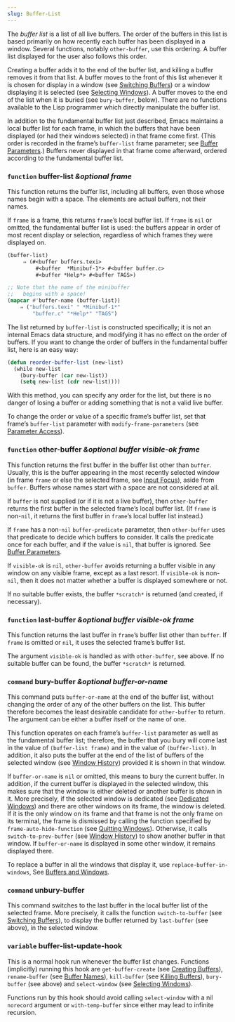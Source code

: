 ```yaml
---
slug: Buffer-List
---
```


The *buffer list* is a list of all live buffers. The order of the buffers in this list is based primarily on how recently each buffer has been displayed in a window. Several functions, notably `other-buffer`, use this ordering. A buffer list displayed for the user also follows this order.

Creating a buffer adds it to the end of the buffer list, and killing a buffer removes it from that list. A buffer moves to the front of this list whenever it is chosen for display in a window (see [Switching Buffers](Switching-Buffers)) or a window displaying it is selected (see [Selecting Windows](Selecting-Windows)). A buffer moves to the end of the list when it is buried (see `bury-buffer`, below). There are no functions available to the Lisp programmer which directly manipulate the buffer list.

In addition to the fundamental buffer list just described, Emacs maintains a local buffer list for each frame, in which the buffers that have been displayed (or had their windows selected) in that frame come first. (This order is recorded in the frame’s `buffer-list` frame parameter; see [Buffer Parameters](Buffer-Parameters).) Buffers never displayed in that frame come afterward, ordered according to the fundamental buffer list.

### <span className="tag function">`function`</span> **buffer-list** *\&optional frame*

This function returns the buffer list, including all buffers, even those whose names begin with a space. The elements are actual buffers, not their names.

If `frame` is a frame, this returns `frame`’s local buffer list. If `frame` is `nil` or omitted, the fundamental buffer list is used: the buffers appear in order of most recent display or selection, regardless of which frames they were displayed on.

```lisp
(buffer-list)
     ⇒ (#<buffer buffers.texi>
         #<buffer  *Minibuf-1*> #<buffer buffer.c>
         #<buffer *Help*> #<buffer TAGS>)
```



```lisp
;; Note that the name of the minibuffer
;;   begins with a space!
(mapcar #'buffer-name (buffer-list))
    ⇒ ("buffers.texi" " *Minibuf-1*"
        "buffer.c" "*Help*" "TAGS")
```

The list returned by `buffer-list` is constructed specifically; it is not an internal Emacs data structure, and modifying it has no effect on the order of buffers. If you want to change the order of buffers in the fundamental buffer list, here is an easy way:

```lisp
(defun reorder-buffer-list (new-list)
  (while new-list
    (bury-buffer (car new-list))
    (setq new-list (cdr new-list))))
```

With this method, you can specify any order for the list, but there is no danger of losing a buffer or adding something that is not a valid live buffer.

To change the order or value of a specific frame’s buffer list, set that frame’s `buffer-list` parameter with `modify-frame-parameters` (see [Parameter Access](Parameter-Access)).

### <span className="tag function">`function`</span> **other-buffer** *\&optional buffer visible-ok frame*

This function returns the first buffer in the buffer list other than `buffer`. Usually, this is the buffer appearing in the most recently selected window (in frame `frame` or else the selected frame, see [Input Focus](Input-Focus)), aside from `buffer`. Buffers whose names start with a space are not considered at all.

If `buffer` is not supplied (or if it is not a live buffer), then `other-buffer` returns the first buffer in the selected frame’s local buffer list. (If `frame` is non-`nil`, it returns the first buffer in `frame`’s local buffer list instead.)

If `frame` has a non-`nil` `buffer-predicate` parameter, then `other-buffer` uses that predicate to decide which buffers to consider. It calls the predicate once for each buffer, and if the value is `nil`, that buffer is ignored. See [Buffer Parameters](Buffer-Parameters).

If `visible-ok` is `nil`, `other-buffer` avoids returning a buffer visible in any window on any visible frame, except as a last resort. If `visible-ok` is non-`nil`, then it does not matter whether a buffer is displayed somewhere or not.

If no suitable buffer exists, the buffer `*scratch*` is returned (and created, if necessary).

### <span className="tag function">`function`</span> **last-buffer** *\&optional buffer visible-ok frame*

This function returns the last buffer in `frame`’s buffer list other than `buffer`. If `frame` is omitted or `nil`, it uses the selected frame’s buffer list.

The argument `visible-ok` is handled as with `other-buffer`, see above. If no suitable buffer can be found, the buffer `*scratch*` is returned.

### <span className="tag command">`command`</span> **bury-buffer** *\&optional buffer-or-name*

This command puts `buffer-or-name` at the end of the buffer list, without changing the order of any of the other buffers on the list. This buffer therefore becomes the least desirable candidate for `other-buffer` to return. The argument can be either a buffer itself or the name of one.

This function operates on each frame’s `buffer-list` parameter as well as the fundamental buffer list; therefore, the buffer that you bury will come last in the value of `(buffer-list frame)` and in the value of `(buffer-list)`. In addition, it also puts the buffer at the end of the list of buffers of the selected window (see [Window History](Window-History)) provided it is shown in that window.

If `buffer-or-name` is `nil` or omitted, this means to bury the current buffer. In addition, if the current buffer is displayed in the selected window, this makes sure that the window is either deleted or another buffer is shown in it. More precisely, if the selected window is dedicated (see [Dedicated Windows](Dedicated-Windows)) and there are other windows on its frame, the window is deleted. If it is the only window on its frame and that frame is not the only frame on its terminal, the frame is dismissed by calling the function specified by `frame-auto-hide-function` (see [Quitting Windows](Quitting-Windows)). Otherwise, it calls `switch-to-prev-buffer` (see [Window History](Window-History)) to show another buffer in that window. If `buffer-or-name` is displayed in some other window, it remains displayed there.

To replace a buffer in all the windows that display it, use `replace-buffer-in-windows`, See [Buffers and Windows](Buffers-and-Windows).

### <span className="tag command">`command`</span> **unbury-buffer**

This command switches to the last buffer in the local buffer list of the selected frame. More precisely, it calls the function `switch-to-buffer` (see [Switching Buffers](Switching-Buffers)), to display the buffer returned by `last-buffer` (see above), in the selected window.

### <span className="tag variable">`variable`</span> **buffer-list-update-hook**

This is a normal hook run whenever the buffer list changes. Functions (implicitly) running this hook are `get-buffer-create` (see [Creating Buffers](Creating-Buffers)), `rename-buffer` (see [Buffer Names](Buffer-Names)), `kill-buffer` (see [Killing Buffers](Killing-Buffers)), `bury-buffer` (see above) and `select-window` (see [Selecting Windows](Selecting-Windows)).

Functions run by this hook should avoid calling `select-window` with a nil `norecord` argument or `with-temp-buffer` since either may lead to infinite recursion.
